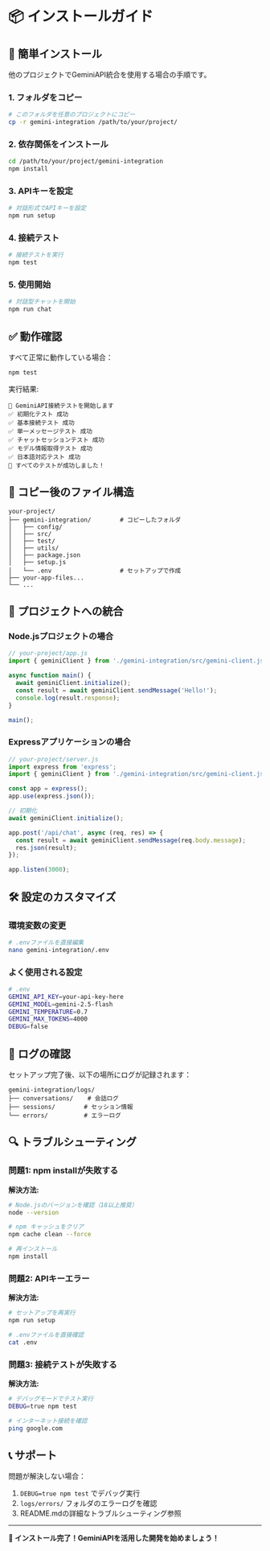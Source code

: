 # 📦 インストールガイド

## 🚀 簡単インストール

他のプロジェクトでGeminiAPI統合を使用する場合の手順です。

### 1. フォルダをコピー

```bash
# このフォルダを任意のプロジェクトにコピー
cp -r gemini-integration /path/to/your/project/
```

### 2. 依存関係をインストール

```bash
cd /path/to/your/project/gemini-integration
npm install
```

### 3. APIキーを設定

```bash
# 対話形式でAPIキーを設定
npm run setup
```

### 4. 接続テスト

```bash
# 接続テストを実行
npm test
```

### 5. 使用開始

```bash
# 対話型チャットを開始
npm run chat
```

## ✅ 動作確認

すべて正常に動作している場合：

```bash
npm test
```

実行結果:
```
🚀 GeminiAPI接続テストを開始します
✅ 初期化テスト 成功
✅ 基本接続テスト 成功
✅ 単一メッセージテスト 成功
✅ チャットセッションテスト 成功
✅ モデル情報取得テスト 成功
✅ 日本語対応テスト 成功
🎊 すべてのテストが成功しました！
```

## 📁 コピー後のファイル構造

```
your-project/
├── gemini-integration/        # コピーしたフォルダ
│   ├── config/
│   ├── src/
│   ├── test/
│   ├── utils/
│   ├── package.json
│   ├── setup.js
│   └── .env                   # セットアップで作成
├── your-app-files...
└── ...
```

## 🔧 プロジェクトへの統合

### Node.jsプロジェクトの場合

```javascript
// your-project/app.js
import { geminiClient } from './gemini-integration/src/gemini-client.js';

async function main() {
  await geminiClient.initialize();
  const result = await geminiClient.sendMessage('Hello!');
  console.log(result.response);
}

main();
```

### Expressアプリケーションの場合

```javascript
// your-project/server.js
import express from 'express';
import { geminiClient } from './gemini-integration/src/gemini-client.js';

const app = express();
app.use(express.json());

// 初期化
await geminiClient.initialize();

app.post('/api/chat', async (req, res) => {
  const result = await geminiClient.sendMessage(req.body.message);
  res.json(result);
});

app.listen(3000);
```

## 🛠️ 設定のカスタマイズ

### 環境変数の変更

```bash
# .envファイルを直接編集
nano gemini-integration/.env
```

### よく使用される設定

```bash
# .env
GEMINI_API_KEY=your-api-key-here
GEMINI_MODEL=gemini-2.5-flash
GEMINI_TEMPERATURE=0.7
GEMINI_MAX_TOKENS=4000
DEBUG=false
```

## 📝 ログの確認

セットアップ完了後、以下の場所にログが記録されます：

```
gemini-integration/logs/
├── conversations/    # 会話ログ
├── sessions/        # セッション情報
└── errors/          # エラーログ
```

## 🔍 トラブルシューティング

### 問題1: npm installが失敗する

**解決方法:**
```bash
# Node.jsのバージョンを確認（18以上推奨）
node --version

# npm キャッシュをクリア
npm cache clean --force

# 再インストール
npm install
```

### 問題2: APIキーエラー

**解決方法:**
```bash
# セットアップを再実行
npm run setup

# .envファイルを直接確認
cat .env
```

### 問題3: 接続テストが失敗する

**解決方法:**
```bash
# デバッグモードでテスト実行
DEBUG=true npm test

# インターネット接続を確認
ping google.com
```

## 📞 サポート

問題が解決しない場合：

1. `DEBUG=true npm test` でデバッグ実行
2. `logs/errors/` フォルダのエラーログを確認
3. README.mdの詳細なトラブルシューティング参照

---

**🎉 インストール完了！GeminiAPIを活用した開発を始めましょう！**